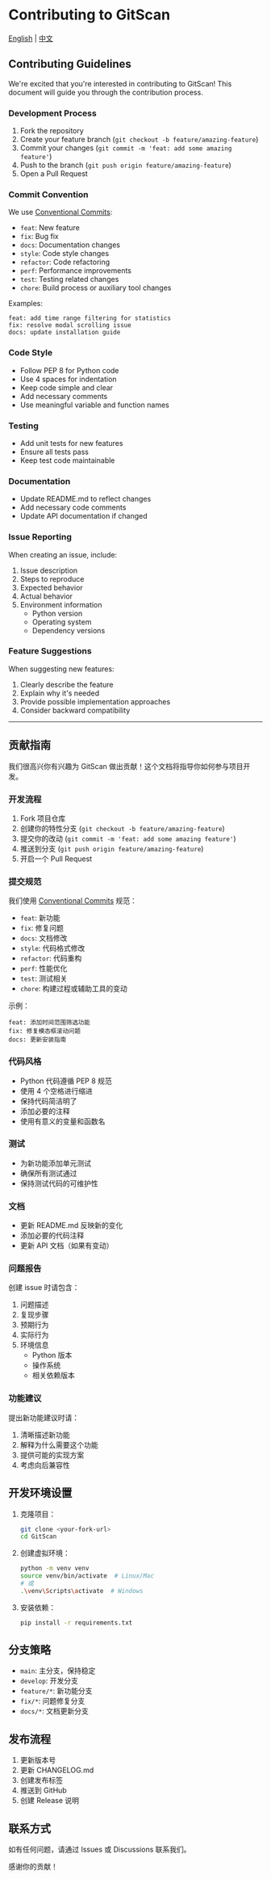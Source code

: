 # Contributing to GitScan

[English](#english) | [中文](#中文)

<a name="english"></a>
## Contributing Guidelines

We're excited that you're interested in contributing to GitScan! This document will guide you through the contribution process.

### Development Process

1. Fork the repository
2. Create your feature branch (`git checkout -b feature/amazing-feature`)
3. Commit your changes (`git commit -m 'feat: add some amazing feature'`)
4. Push to the branch (`git push origin feature/amazing-feature`)
5. Open a Pull Request

### Commit Convention

We use [Conventional Commits](https://www.conventionalcommits.org/):

- `feat`: New feature
- `fix`: Bug fix
- `docs`: Documentation changes
- `style`: Code style changes
- `refactor`: Code refactoring
- `perf`: Performance improvements
- `test`: Testing related changes
- `chore`: Build process or auxiliary tool changes

Examples:
```
feat: add time range filtering for statistics
fix: resolve modal scrolling issue
docs: update installation guide
```

### Code Style

- Follow PEP 8 for Python code
- Use 4 spaces for indentation
- Keep code simple and clear
- Add necessary comments
- Use meaningful variable and function names

### Testing

- Add unit tests for new features
- Ensure all tests pass
- Keep test code maintainable

### Documentation

- Update README.md to reflect changes
- Add necessary code comments
- Update API documentation if changed

### Issue Reporting

When creating an issue, include:

1. Issue description
2. Steps to reproduce
3. Expected behavior
4. Actual behavior
5. Environment information
   - Python version
   - Operating system
   - Dependency versions

### Feature Suggestions

When suggesting new features:

1. Clearly describe the feature
2. Explain why it's needed
3. Provide possible implementation approaches
4. Consider backward compatibility

---

<a name="中文"></a>
## 贡献指南

我们很高兴你有兴趣为 GitScan 做出贡献！这个文档将指导你如何参与项目开发。

### 开发流程

1. Fork 项目仓库
2. 创建你的特性分支 (`git checkout -b feature/amazing-feature`)
3. 提交你的改动 (`git commit -m 'feat: add some amazing feature'`)
4. 推送到分支 (`git push origin feature/amazing-feature`)
5. 开启一个 Pull Request

### 提交规范

我们使用 [Conventional Commits](https://www.conventionalcommits.org/) 规范：

- `feat`: 新功能
- `fix`: 修复问题
- `docs`: 文档修改
- `style`: 代码格式修改
- `refactor`: 代码重构
- `perf`: 性能优化
- `test`: 测试相关
- `chore`: 构建过程或辅助工具的变动

示例：
```
feat: 添加时间范围筛选功能
fix: 修复模态框滚动问题
docs: 更新安装指南
```

### 代码风格

- Python 代码遵循 PEP 8 规范
- 使用 4 个空格进行缩进
- 保持代码简洁明了
- 添加必要的注释
- 使用有意义的变量和函数名

### 测试

- 为新功能添加单元测试
- 确保所有测试通过
- 保持测试代码的可维护性

### 文档

- 更新 README.md 反映新的变化
- 添加必要的代码注释
- 更新 API 文档（如果有变动）

### 问题报告

创建 issue 时请包含：

1. 问题描述
2. 复现步骤
3. 预期行为
4. 实际行为
5. 环境信息
   - Python 版本
   - 操作系统
   - 相关依赖版本

### 功能建议

提出新功能建议时请：

1. 清晰描述新功能
2. 解释为什么需要这个功能
3. 提供可能的实现方案
4. 考虑向后兼容性

## 开发环境设置

1. 克隆项目：
   ```bash
   git clone <your-fork-url>
   cd GitScan
   ```

2. 创建虚拟环境：
   ```bash
   python -m venv venv
   source venv/bin/activate  # Linux/Mac
   # 或
   .\venv\Scripts\activate  # Windows
   ```

3. 安装依赖：
   ```bash
   pip install -r requirements.txt
   ```

## 分支策略

- `main`: 主分支，保持稳定
- `develop`: 开发分支
- `feature/*`: 新功能分支
- `fix/*`: 问题修复分支
- `docs/*`: 文档更新分支

## 发布流程

1. 更新版本号
2. 更新 CHANGELOG.md
3. 创建发布标签
4. 推送到 GitHub
5. 创建 Release 说明

## 联系方式

如有任何问题，请通过 Issues 或 Discussions 联系我们。

感谢你的贡献！
